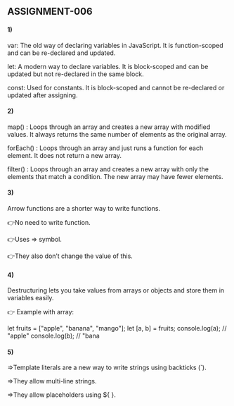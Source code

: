 ## ASSIGNMENT-006

#### 1)
var: The old way of declaring variables in JavaScript. It is function-scoped and can be re-declared and updated.

let: A modern way to declare variables. It is block-scoped and can be updated but not re-declared in the same block.

const: Used for constants. It is block-scoped and cannot be re-declared or updated after assigning.

#### 2)
map() : Loops through an array and creates a new array with modified values. It always returns the same number of elements as the original array.

forEach() : Loops through an array and just runs a function for each element. It does not return a new array.

filter() : Loops through an array and creates a new array with only the elements that match a condition. The new array may have fewer elements.


#### 3)
Arrow functions are a shorter way to write functions.

👉No need to write function.

👉Uses => symbol.

👉They also don’t change the value of this.

 
#### 4)
Destructuring lets you take values from arrays or objects and store them in variables easily.

👉 Example with array:

let fruits = ["apple", "banana", "mango"];
let [a, b] = fruits; 
console.log(a); // "apple"
console.log(b); // "bana


#### 5)
=>Template literals are a new way to write strings using backticks (`).

=>They allow multi-line strings.

=>They allow placeholders using ${ }.
